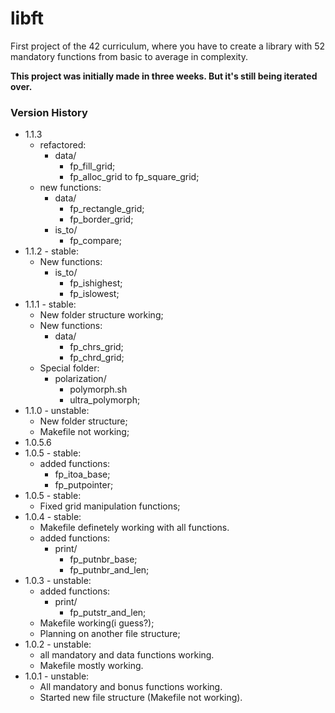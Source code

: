 # libft
First project of the 42 curriculum, where you have to create a library with 52 mandatory functions from basic to average in complexity.

**This project was initially made in three weeks. But it's still being iterated over.**  

### Version History
- 1.1.3   
	- refactored:  
		- data/  
			- fp_fill_grid;  
			- fp_alloc_grid to fp_square_grid;  
	- new functions:  
		- data/  
			- fp_rectangle_grid;  
			- fp_border_grid; 
		- is_to/  
			- fp_compare;   
- 1.1.2 - stable:  
	- New functions:  
		- is_to/  
			- fp_ishighest;  
			- fp_islowest;   
- 1.1.1 - stable:  
	- New folder structure working;  
	- New functions:  
		- data/  
			- fp_chrs_grid;  
			- fp_chrd_grid;  
	- Special folder:  
		- polarization/  
			- polymorph.sh  
			- ultra_polymorph;  
- 1.1.0 - unstable:  
	- New folder structure;  
	- Makefile not working;  
- 1.0.5.6  
- 1.0.5 - stable:  
	- added functions:  
		- fp_itoa_base;  
		- fp_putpointer;  
- 1.0.5 - stable:  
	- Fixed grid manipulation functions;  
- 1.0.4 - stable:  
	- Makefile definetely working with all functions. 
	- added functions:  
		- print/  
			- fp_putnbr_base;  
			- fp_putnbr_and_len;  
- 1.0.3 - unstable:  
	- added functions:  
		- print/  
			- fp_putstr_and_len;   
	- Makefile working(i guess?);  
	- Planning on another file structure;  
- 1.0.2 - unstable:  
	- all mandatory and data functions working.  
	- Makefile mostly working.
- 1.0.1 - unstable:  
	- All mandatory and bonus functions working.  
	- Started new file structure (Makefile not working).  
